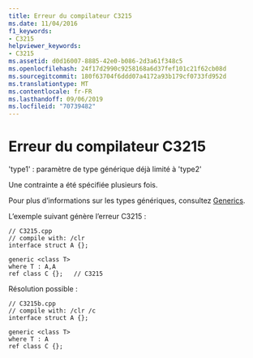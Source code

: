 ```yaml
---
title: Erreur du compilateur C3215
ms.date: 11/04/2016
f1_keywords:
- C3215
helpviewer_keywords:
- C3215
ms.assetid: d0d16007-8885-42e0-b086-2d3a61f348c5
ms.openlocfilehash: 24f17d2990c9258168a6d37fef101c21f62cb08d
ms.sourcegitcommit: 180f63704f6ddd07a4172a93b179cf0733fd952d
ms.translationtype: MT
ms.contentlocale: fr-FR
ms.lasthandoff: 09/06/2019
ms.locfileid: "70739482"
---
```

# <a name="compiler-error-c3215"></a>Erreur du compilateur C3215

'type1' : paramètre de type générique déjà limité à 'type2'

Une contrainte a été spécifiée plusieurs fois.

Pour plus d’informations sur les types génériques, consultez [Generics](../../extensions/generics-cpp-component-extensions.md).

L’exemple suivant génère l’erreur C3215 :

```
// C3215.cpp
// compile with: /clr
interface struct A {};

generic <class T>
where T : A,A
ref class C {};   // C3215
```

Résolution possible :

```
// C3215b.cpp
// compile with: /clr /c
interface struct A {};

generic <class T>
where T : A
ref class C {};
```